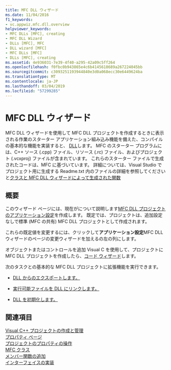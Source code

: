 ```yaml
---
title: MFC DLL ウィザード
ms.date: 11/04/2016
f1_keywords:
- vc.appwiz.mfc.dll.overview
helpviewer_keywords:
- MFC DLLs [MFC], creating
- MFC DLL Wizard
- DLLs [MFC], MFC
- DLL wizard [MFC]
- MFC DLLs [MFC]
- DLLs [MFC], creating
ms.assetid: 4e936031-7e39-4f40-a295-42a09c5ff264
ms.openlocfilehash: f0fbc0b943865e4c6b4145618689a267224045bb
ms.sourcegitcommit: c3093251193944840e3d0a068ecc30e6449624ba
ms.translationtype: MT
ms.contentlocale: ja-JP
ms.lasthandoff: 03/04/2019
ms.locfileid: "57299285"
---
```

# <a name="mfc-dll-wizard"></a>MFC DLL ウィザード

MFC DLL ウィザードを使用して MFC DLL プロジェクトを作成するときに表示される作業のスターター アプリケーション組み込み機能を備えた、コンパイルの基本的な機能を実装すると、 [DLL](../../build/dlls-in-visual-cpp.md)します。 MFC のスターター プログラムには、C++ ソース (.cpp) ファイル、リソース (.rc) ファイル、およびプロジェクト (.vcxproj) ファイルが含まれています。 これらのスターター ファイルで生成されたコードは、MFC に基づいています。 詳細については、Visual Studio でプロジェクト用に生成する Readme.txt 内のファイルの詳細を参照してくださいと[クラスと MFC DLL ウィザードによって生成された関数](../../mfc/reference/classes-and-functions-generated-by-the-mfc-dll-wizard.md)

## <a name="overview"></a>概要

このウィザード ページには、現在がについて説明します[MFC DLL プロジェクトのアプリケーション設定](../../mfc/reference/application-settings-mfc-dll-wizard.md)を作成します。 既定では、プロジェクトは、追加設定なしで標準 (MFC の共有) MFC DLL プロジェクトとして作成されます。

これらの既定値を変更するには、クリックして**アプリケーション設定**MFC DLL ウィザードのページの変更ウィザードを加えるの左の列にします。

オブジェクトまたはコントロールを追加 Visual C を使用して、プロジェクトに MFC DLL プロジェクトを作成したら、[コード ウィザード](../../ide/adding-functionality-with-code-wizards-cpp.md)します。

次のタスクとの基本的な MFC DLL プロジェクトに拡張機能を実行できます。

- [DLL からのエクスポートします。](../../build/exporting-from-a-dll.md)

- [実行可能ファイルを DLL にリンクします。](../../build/linking-an-executable-to-a-dll.md)

- [DLL を初期化します。](../../build/run-time-library-behavior.md#initializing-a-dll)

## <a name="see-also"></a>関連項目

[Visual C++ プロジェクトの作成と管理](../../ide/creating-and-managing-visual-cpp-projects.md)<br/>
[プロパティ ページ](../../ide/property-pages-visual-cpp.md)<br/>
[プロジェクトのプロパティの操作](../../ide/working-with-project-properties.md)<br/>
[MFC クラス](../../mfc/reference/adding-an-mfc-class.md)<br/>
[メンバー関数の追加](../../ide/adding-a-member-function-visual-cpp.md)<br/>
[インターフェイスの実装](../../ide/implementing-an-interface-visual-cpp.md)<br/>
